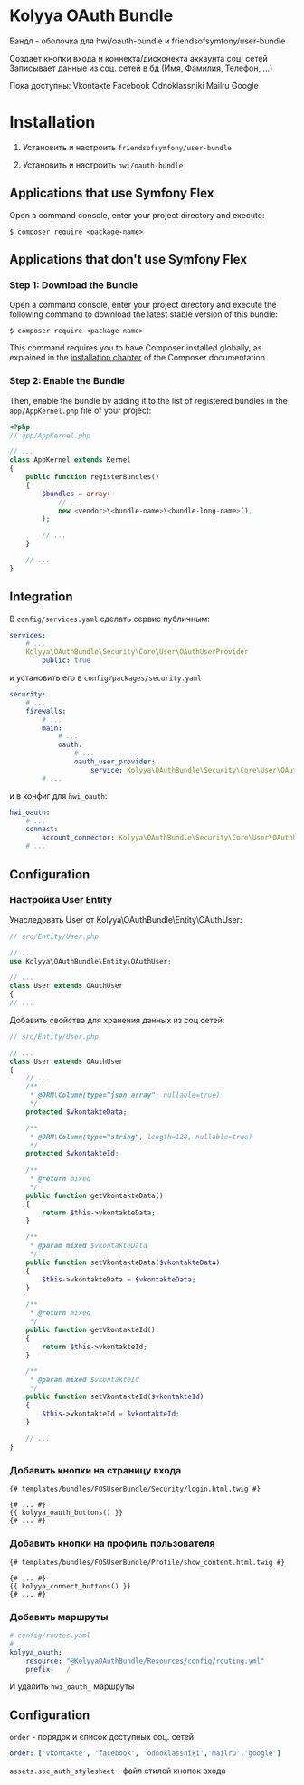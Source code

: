 # Kolyya OAuth Bundle

Бандл - оболочка для hwi/oauth-bundle и friendsofsymfony/user-bundle

Создает кнопки входа и коннекта/дисконекта аккаунта соц. сетей
Записывает данные из соц. сетей в бд (Имя, Фамилия, Телефон, ...)

Пока доступны: Vkontakte Facebook Odnoklassniki Mailru Google

Installation
============

1. Установить и настроить `friendsofsymfony/user-bundle`

2. Установить и настроить `hwi/oauth-bundle`

Applications that use Symfony Flex
----------------------------------

Open a command console, enter your project directory and execute:

```console
$ composer require <package-name>
```

Applications that don't use Symfony Flex
----------------------------------------

### Step 1: Download the Bundle

Open a command console, enter your project directory and execute the
following command to download the latest stable version of this bundle:

```console
$ composer require <package-name>
```

This command requires you to have Composer installed globally, as explained
in the [installation chapter](https://getcomposer.org/doc/00-intro.md)
of the Composer documentation.

### Step 2: Enable the Bundle

Then, enable the bundle by adding it to the list of registered bundles
in the `app/AppKernel.php` file of your project:

```php
<?php
// app/AppKernel.php

// ...
class AppKernel extends Kernel
{
    public function registerBundles()
    {
        $bundles = array(
            // ...
            new <vendor>\<bundle-name>\<bundle-long-name>(),
        );

        // ...
    }

    // ...
}
```

## Integration

В `config/services.yaml` сделать сервис публичным:

```yaml
services:
    # ...
    Kolyya\OAuthBundle\Security\Core\User\OAuthUserProvider
        public: true
```

и установить его в `config/packages/security.yaml`

```yaml
security:
    # ...
    firewalls:
        # ...
        main:
            # ...
            oauth:
                # ...
                oauth_user_provider:
                    service: Kolyya\OAuthBundle\Security\Core\User\OAuthUserProvider
        # ...
```

и в конфиг для `hwi_oauth`:

```yaml
hwi_oauth:
    # ...
    connect:
        account_connector: Kolyya\OAuthBundle\Security\Core\User\OAuthUserProvider
    # ...
```

## Configuration

### Настройка User Entity

Унаследовать User от Kolyya\OAuthBundle\Entity\OAuthUser:

```php
// src/Entity/User.php

// ...
use Kolyya\OAuthBundle\Entity\OAuthUser;

// ...
class User extends OAuthUser
{
// ...

```

Добавить свойства для хранения данных из соц сетей:

```php
// src/Entity/User.php

// ...
class User extends OAuthUser
{
    // ...
    /**
     * @ORM\Column(type="json_array", nullable=true)
     */
    protected $vkontakteData;

    /**
     * @ORM\Column(type="string", length=128, nullable=true)
     */
    protected $vkontakteId;
    
    /**
     * @return mixed
     */
    public function getVkontakteData()
    {
        return $this->vkontakteData;
    }

    /**
     * @param mixed $vkontakteData
     */
    public function setVkontakteData($vkontakteData)
    {
        $this->vkontakteData = $vkontakteData;
    }
    
    /**
     * @return mixed
     */
    public function getVkontakteId()
    {
        return $this->vkontakteId;
    }

    /**
     * @param mixed $vkontakteId
     */
    public function setVkontakteId($vkontakteId)
    {
        $this->vkontakteId = $vkontakteId;
    }
    
    // ...
}

```

### Добавить кнопки на страницу входа

```twig
{# templates/bundles/FOSUserBundle/Security/login.html.twig #}

{# ... #}
{{ kolyya_oauth_buttons() }}
{# ... #}

```

### Добавить кнопки на профиль пользователя

```twig
{# templates/bundles/FOSUserBundle/Profile/show_content.html.twig #}

{# ... #}
{{ kolyya_connect_buttons() }}
{# ... #}

```

### Добавить маршруты

```yaml
# config/routes.yaml
# ...
kolyya_oauth:
    resource: "@KolyyaOAuthBundle/Resources/config/routing.yml"
    prefix:   /
```

И удалить `hwi_oauth_` маршруты 

## Configuration

`order` - порядок и список доступных соц. сетей

```yaml
order: ['vkontakte', 'facebook', 'odnoklassniki','mailru','google']
```

`assets.soc_auth_stylesheet` - файл стилей кнопок входа